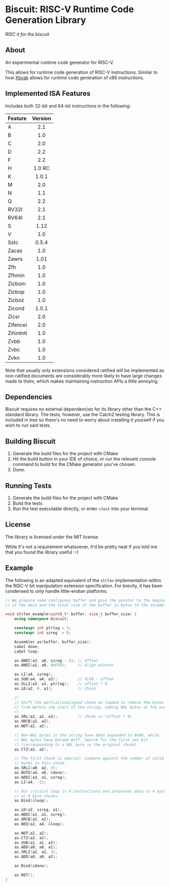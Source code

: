 # Biscuit: RISC-V Runtime Code Generation Library

*RISC it for the biscuit*

## About

An experimental runtime code generator for RISC-V.

This allows for runtime code generation of RISC-V instructions. Similar
to how [Xbyak](https://github.com/herumi/xbyak) allows for runtime code generation of x86 instructions.


## Implemented ISA Features

Includes both 32-bit and 64-bit instructions in the following:

| Feature   | Version |
|:----------|:-------:|
| A         | 2.1     |
| B         | 1.0     |
| C         | 2.0     |
| D         | 2.2     |
| F         | 2.2     |
| H         | 1.0 RC  |
| K         | 1.0.1   |
| M         | 2.0     |
| N         | 1.1     |
| Q         | 2.2     |
| RV32I     | 2.1     |
| RV64I     | 2.1     |
| S         | 1.12    |
| V         | 1.0     |
| Sstc      | 0.5.4   |
| Zacas     | 1.0     |
| Zawrs     | 1.01    |
| Zfh       | 1.0     |
| Zfhmin    | 1.0     |
| Zicbom    | 1.0     |
| Zicbop    | 1.0     |
| Zicboz    | 1.0     |
| Zicond    | 1.0.1   |
| Zicsr     | 2.0     |
| Zifencei  | 2.0     |
| Zihintntl | 1.0     |
| Zvbb      | 1.0     |
| Zvbc      | 1.0     |
| Zvkn      | 1.0     |

Note that usually only extensions considered ratified will be implemented
as non-ratified documents are considerably more likely to have
large changes made to them, which makes maintaining instruction
APIs a little annoying.


## Dependencies

Biscuit requires no external dependencies for its library other than the C++ standard library. 
The tests, however, use the Catch2 testing library. This is included in tree so there's no need
to worry about installing it yourself if you wish to run said tests.


## Building Biscuit

1. Generate the build files for the project with CMake
2. Hit the build button in your IDE of choice, or run the relevant console command to build for the CMake generator you've chosen.
3. Done.


## Running Tests

1. Generate the build files for the project with CMake
2. Build the tests
3. Run the test executable directly, or enter `ctest` into your terminal.


## License

The library is licensed under the MIT license.

While it's not a requirement whatsoever, it'd be pretty neat if you told me that you found the library useful :-)


## Example

The following is an adapted equivalent of the `strlen` implementation within the RISC-V bit manipulation extension specification.
For brevity, it has been condensed to only handle little-endian platforms.

```cpp
// We prepare some contiguous buffer and give the pointer to the beginning
// of the data and the total size of the buffer in bytes to the assembler.

void strlen_example(uint8_t* buffer, size_t buffer_size) {
    using namespace biscuit;

    constexpr int ptrlog = 3;
    constexpr int szreg  = 8;

    Assembler as(buffer, buffer_size);
    Label done;
    Label loop;

    as.ANDI(a3, a0, szreg - 1); // Offset
    as.ANDI(a1, a0, 0xFF8);     // Align pointer

    as.LI(a4, szreg);
    as.SUB(a4, a4, a3);         // XLEN - offset
    as.SLLI(a3, a3, ptrlog);    // offset * 8
    as.LD(a2, 0, a1);           // Chunk

    //
    // Shift the partial/unaligned chunk we loaded to remove the bytes
    // from before the start of the string, adding NUL bytes at the end.
    //
    as.SRL(a2, a2, a3);         // chunk >> (offset * 8)
    as.ORCB(a2, a2);
    as.NOT(a2, a2);

    // Non-NUL bytes in the string have been expanded to 0x00, while
    // NUL bytes have become 0xff. Search for the first set bit
    // (corresponding to a NUL byte in the original chunk).
    as.CTZ(a2, a2);

    // The first chunk is special: compare against the number of valid
    // bytes in this chunk.
    as.SRLI(a0, a2, 3);
    as.BGTU(a4, a0, &done);
    as.ADDI(a3, a1, szreg);
    as.LI(a4, -1);

    // Our critical loop is 4 instructions and processes data in 4 byte
    // or 8 byte chunks.
    as.Bind(&loop);

    as.LD(a2, szreg, a1);
    as.ADDI(a1, a1, szreg);
    as.ORCB(a2, a2);
    as.BEQ(a2, a4, &loop);

    as.NOT(a2, a2);
    as.CTZ(a2, a2);
    as.SUB(a1, a1, a3);
    as.ADD(a0, a0, a1);
    as.SRLI(a2, a2, 3);
    as.ADD(a0, a0, a2);

    as.Bind(&done);

    as.RET();
}
```

